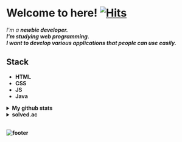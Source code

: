 # Welcome to here! [![Hits](https://hits.seeyoufarm.com/api/count/incr/badge.svg?url=https%3A%2F%2Fgithub.com%2Fpgy11%2Fhit-counter&count_bg=%2379C83D&title_bg=%23555555&icon=&icon_color=%23E7E7E7&title=hits&edge_flat=false)](https://hits.seeyoufarm.com)

<!--
**pgy11/pgy11** is a ✨ _special_ ✨ repository because its `README.md` (this file) appears on your GitHub profile.
-->
<p>
  <em>
    I'm a <b>newbie<b> developer.<br>
    I'm studying web programming.<br>
    I want to develop various applications that people can use easily.
  </em>
</p>

## Stack

- HTML
- CSS
- JS
- Java

<details markdown='1'>
  <summary>My github stats</summary>
  
  ![pgy11's github stats](https://github-readme-stats.vercel.app/api?username=pgy11&show_icons=true)
</details>
<details markdown='1'>
  <summary>solved.ac</summary>
  
  [![solved.ac tier](http://mazassumnida.wtf/api/generate_badge?boj=algorithm_beginner)](https://solved.ac/algorithm_beginner)
</details>
<br/>

![footer](https://capsule-render.vercel.app/api?type=wave&color=gradient&height=150&section=footer)
